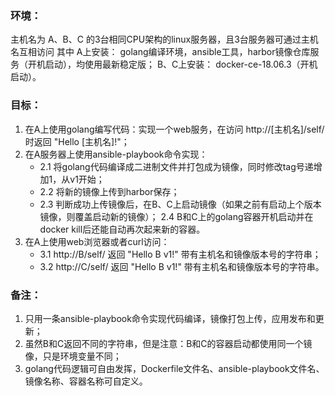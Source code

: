 ### 环境：
主机名为 A、B、C 的3台相同CPU架构的linux服务器，且3台服务器可通过主机名互相访问
其中
A上安装： golang编译环境，ansible工具，harbor镜像仓库服务（开机启动），均使用最新稳定版；
B、C上安装： docker-ce-18.06.3（开机启动）。

### 目标：
1. 在A上使用golang编写代码：实现一个web服务，在访问 http://[主机名]/self/ 时返回 "Hello [主机名]!"；
2. 在A服务器上使用ansible-playbook命令实现：
   - 2.1 将golang代码编译成二进制文件并打包成为镜像，同时修改tag号递增加1，从v1开始；
   - 2.2 将新的镜像上传到harbor保存；
   - 2.3 判断成功上传镜像后，在B、C上启动镜像（如果之前有启动上个版本镜像，则覆盖启动新的镜像）；
   2.4 B和C上的golang容器开机启动并在docker kill后还能自动再次起来新的容器。
3. 在A上使用web浏览器或者curl访问： 
   - 3.1 http://B/self/ 返回 "Hello B v1!" 带有主机名和镜像版本号的字符串；
   - 3.2 http://C/self/ 返回 "Hello B v1!" 带有主机名和镜像版本号的字符串。
   
### 备注：
1. 只用一条ansible-playbook命令实现代码编译，镜像打包上传，应用发布和更新；
2. 虽然B和C返回不同的字符串，但是注意：B和C的容器启动都使用同一个镜像，只是环境变量不同；
3. golang代码逻辑可自由发挥，Dockerfile文件名、ansible-playbook文件名、镜像名称、容器名称可自定义。
